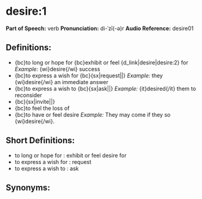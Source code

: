 # desire:1

**Part of Speech:** verb
**Pronunciation:** di-ˈzī(-ə)r
**Audio Reference:** desire01

## Definitions:
- {bc}to long or hope for {bc}exhibit or feel {d_link|desire|desire:2} for 
  *Example:* {wi}desire{/wi} success
- {bc}to express a wish for {bc}{sx|request||} 
  *Example:* they {wi}desire{/wi} an immediate answer
- {bc}to express a wish to {bc}{sx|ask||} 
  *Example:* {it}desired{/it} them to reconsider
- {bc}{sx|invite||}
- {bc}to feel the loss of
- {bc}to have or feel desire 
  *Example:* They may come if they so {wi}desire{/wi}.

## Short Definitions:
- to long or hope for : exhibit or feel desire for
- to express a wish for : request
- to express a wish to : ask

## Synonyms:
